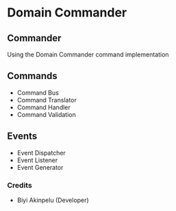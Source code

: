 # Domain Commander

## Commander
Using the Domain Commander command implementation

 Commands
 --------
 - Command Bus
 - Command Translator
 - Command Handler
 - Command Validation
 
 Events
 ------
 - Event Dispatcher
 - Event Listener
 - Event Generator
 
### Credits

 - Biyi Akinpelu (Developer)
